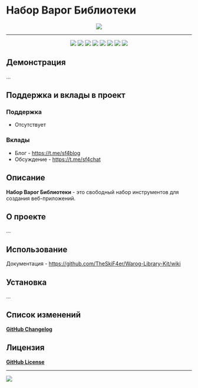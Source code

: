 # Набор Варог Библиотеки

<div align="center">
 <img src="https://i.ibb.co/tPxpqpS/mustard-yellow-designify.png"/>
</div>

____

<div align="center">
 <img src="https://img.shields.io/badge/downloads-0-green"/>
 <img src="https://img.shields.io/badge/made%20by-skif4er-blue"/>
 <img src="https://img.shields.io/badge/software-open--source-yellowgreen"/>
 <img src="https://img.shields.io/github/issues/TheSkiF4er/Warog-Library-Kit"/>
 <img src="https://img.shields.io/github/forks/TheSkiF4er/Warog-Library-Kit"/>
 <img src="https://img.shields.io/github/stars/TheSkiF4er/Warog-Library-Kit"/>
 <img src="https://img.shields.io/badge/donations-0₿-red"/>
 <img src="https://img.shields.io/badge/license-cc%20by--sa%204.0-brightgreen"/>
</div>

## Демонстрация
...

## Поддержка и вклады в проект
### Поддержка
* Отсутствует
### Вклады
* Блог - https://t.me/sf4blog
* Обсуждение - https://t.me/sf4chat

## Описание
**Набор Варог Библиотеки** - это свободный набор инструментов для создания веб-приложений.

## О проекте
...

## Использование
Документация - https://github.com/TheSkiF4er/Warog-Library-Kit/wiki

## Установка
...

## Список изменений
**[GitHub Changelog](https://github.com/TheSkiF4er/Warog-Library-Kit/blob/main/CHANGELOG.md)**

## Лицензия
**[GitHub License](https://github.com/TheSkiF4er/Warog-Library-Kit/blob/main/LICENSE.md)**

____

![](https://github-readme-stats.vercel.app/api?username=theskif4er)
